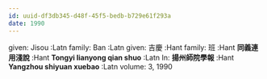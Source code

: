 ```yaml
---
id: uuid-df3db345-d48f-45f5-bedb-b729e61f293a
date: 1990
---
```


given: Jisou :Latn
family: Ban :Latn
given: 吉慶 :Hant
family: 班 :Hant
**同義連用淺說** :Hant
**Tongyi lianyong qian shuo** :Latn
In: 
**揚州師院學報** :Hant
**Yangzhou shiyuan xuebao** :Latn
volume: 3, 1990